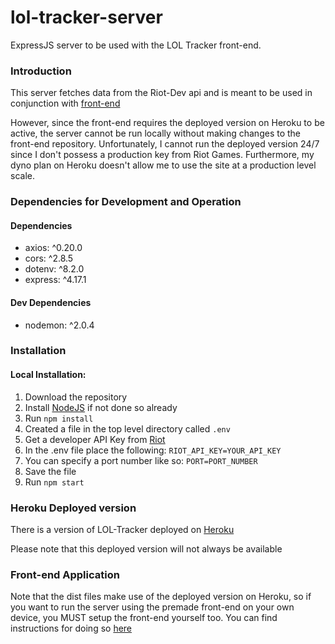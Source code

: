 # lol-tracker-server
ExpressJS server to be used with the LOL Tracker front-end. 

### Introduction
This server fetches data from the Riot-Dev api and is meant to be used in conjunction with [front-end](https://github.com/Justin-Lyy/lol-tracker "LOL Tracker")

However, since the front-end requires the deployed version on Heroku to be active, the server cannot be run locally without making changes to the front-end repository. 
Unfortunately, I cannot run the deployed version 24/7 since I don't possess a production key from Riot Games. Furthermore, my dyno plan on Heroku doesn't allow me to use 
the site at a production level scale.

### Dependencies for Development and Operation

#### Dependencies
* axios: ^0.20.0
* cors: ^2.8.5
* dotenv: ^8.2.0
* express: ^4.17.1

#### Dev Dependencies
* nodemon: ^2.0.4

### Installation

#### Local Installation:
1. Download the repository
2. Install [NodeJS](https://nodejs.org/en/ "Install NodeJS") if not done so already
3. Run `npm install`
4. Created a file in the top level directory called `.env`
5. Get a developer API Key from [Riot](https://developer.riotgames.com/ "Riot Dev API")
6. In the .env file place the following: `RIOT_API_KEY=YOUR_API_KEY`
7. You can specify a port number like so: `PORT=PORT_NUMBER`
8. Save the file
9. Run `npm start`

### Heroku Deployed version 
There is a version of LOL-Tracker deployed on [Heroku](https://lol-stat-tracker-project.herokuapp.com/ "LOL Tracker")

Please note that this deployed version will not always be available

### Front-end Application
Note that the dist files make use of the deployed version on Heroku, so if you want to run the server using the premade front-end on your own device, you MUST setup the front-end yourself too. You can find instructions for doing so [here](https://github.com/Justin-Lyy/lol-tracker "LOLTracker repo")
